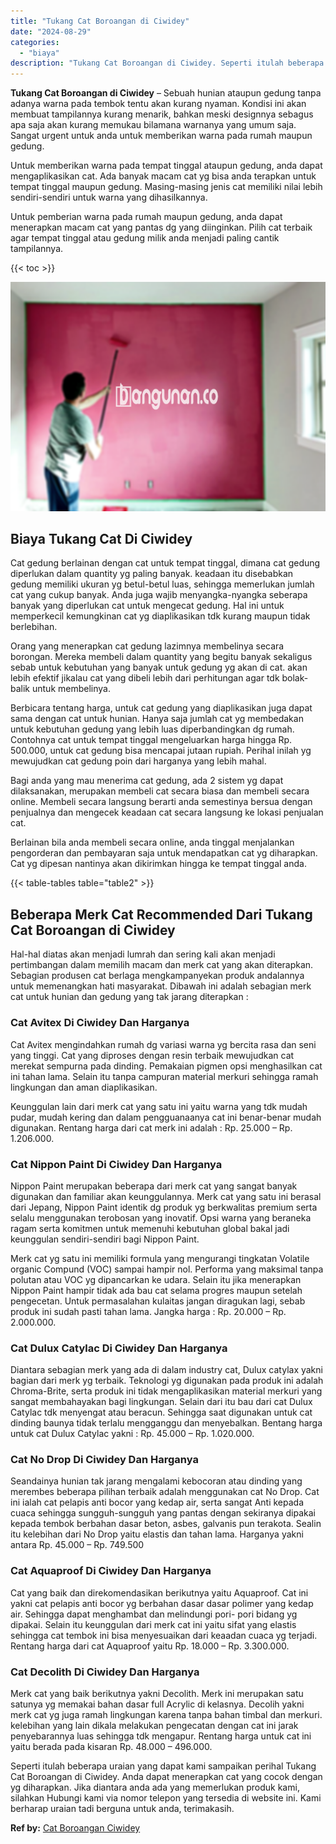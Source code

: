 ```yaml
---
title: "Tukang Cat Boroangan di Ciwidey"
date: "2024-08-29"
categories: 
  - "biaya"
description: "Tukang Cat Boroangan di Ciwidey. Seperti itulah beberapa uraian yang dapat kami sampaikan perihal Tukang Cat Boroangan di Ciwidey. Anda dapat menerapkan cat..."
---
```


**Tukang Cat Boroangan di Ciwidey** – Sebuah hunian ataupun gedung tanpa adanya warna pada tembok tentu akan kurang nyaman. Kondisi ini akan membuat tampilannya kurang menarik, bahkan meski designnya sebagus apa saja akan kurang memukau bilamana warnanya yang umum saja. Sangat urgent untuk anda untuk memberikan warna pada rumah maupun gedung.

Untuk memberikan warna pada tempat tinggal ataupun gedung, anda dapat mengaplikasikan cat. Ada banyak macam cat yg bisa anda terapkan untuk tempat tinggal maupun gedung. Masing-masing jenis cat memiliki nilai lebih sendiri-sendiri untuk warna yang dihasilkannya.

Untuk pemberian warna pada rumah maupun gedung, anda dapat menerapkan macam cat yang pantas dg yang diinginkan. Pilih cat terbaik agar tempat tinggal atau gedung milik anda menjadi paling cantik tampilannya.

{{< toc >}}

![Tukang Cat Boroangan di Ciwidey](/images/jasa-cat-murah40.png)

## Biaya Tukang Cat Di Ciwidey

Cat gedung berlainan dengan cat untuk tempat tinggal, dimana cat gedung diperlukan dalam quantity yg paling banyak. keadaan itu disebabkan gedung memiliki ukuran yg betul-betul luas, sehingga memerlukan jumlah cat yang cukup banyak. Anda juga wajib menyangka-nyangka seberapa banyak yang diperlukan cat untuk mengecat gedung. Hal ini untuk memperkecil kemungkinan cat yg diaplikasikan tdk kurang maupun tidak berlebihan.

Orang yang menerapkan cat gedung lazimnya membelinya secara borongan. Mereka membeli dalam quantity yang begitu banyak sekaligus sebab untuk kebutuhan yang banyak untuk gedung yg akan di cat. akan lebih efektif jikalau cat yang dibeli lebih dari perhitungan agar tdk bolak-balik untuk membelinya.

Berbicara tentang harga, untuk cat gedung yang diaplikasikan juga dapat sama dengan cat untuk hunian. Hanya saja jumlah cat yg membedakan untuk kebutuhan gedung yang lebih luas diperbandingkan dg rumah. Contohnya cat untuk tempat tinggal mengeluarkan harga hingga Rp. 500.000, untuk cat gedung bisa mencapai jutaan rupiah. Perihal inilah yg mewujudkan cat gedung poin dari harganya yang lebih mahal.

Bagi anda yang mau menerima cat gedung, ada 2 sistem yg dapat dilaksanakan, merupakan membeli cat secara biasa dan membeli secara online. Membeli secara langsung berarti anda semestinya bersua dengan penjualnya dan mengecek keadaan cat secara langsung ke lokasi penjualan cat.

Berlainan bila anda membeli secara online, anda tinggal menjalankan pengorderan dan pembayaran saja untuk mendapatkan cat yg diharapkan. Cat yg dipesan nantinya akan dikirimkan hingga ke tempat tinggal anda.

{{< table-tables table="table2" >}}

## Beberapa Merk Cat Recommended Dari Tukang Cat Boroangan di Ciwidey

Hal-hal diatas akan menjadi lumrah dan sering kali akan menjadi pertimbangan dalam memilih macam dan merk cat yang akan diterapkan. Sebagian produsen cat berlaga mengkampanyekan produk andalannya untuk memenangkan hati masyarakat. Dibawah ini adalah sebagian merk cat untuk hunian dan gedung yang tak jarang diterapkan :

### Cat Avitex Di Ciwidey Dan Harganya

Cat Avitex mengindahkan rumah dg variasi warna yg bercita rasa dan seni yang tinggi. Cat yang diproses dengan resin terbaik mewujudkan cat merekat sempurna pada dinding. Pemakaian pigmen opsi menghasilkan cat ini tahan lama. Selain itu tanpa campuran material merkuri sehingga ramah lingkungan dan aman diaplikasikan.

Keunggulan lain dari merk cat yang satu ini yaitu warna yang tdk mudah pudar, mudah kering dan dalam pengguanaanya cat ini benar-benar mudah digunakan. Rentang harga dari cat merk ini adalah : Rp. 25.000 – Rp. 1.206.000.

### Cat Nippon Paint Di Ciwidey Dan Harganya

Nippon Paint merupakan beberapa dari merk cat yang sangat banyak digunakan dan familiar akan keunggulannya. Merk cat yang satu ini berasal dari Jepang, Nippon Paint identik dg produk yg berkwalitas premium serta selalu menggunakan terobosan yang inovatif. Opsi warna yang beraneka ragam serta komitmen untuk memenuhi kebutuhan global bakal jadi keunggulan sendiri-sendiri bagi Nippon Paint.

Merk cat yg satu ini memiliki formula yang mengurangi tingkatan Volatile organic Compund (VOC) sampai hampir nol. Performa yang maksimal tanpa polutan atau VOC yg dipancarkan ke udara. Selain itu jika menerapkan Nippon Paint hampir tidak ada bau cat selama progres maupun setelah pengecetan. Untuk permasalahan kulaitas jangan diragukan lagi, sebab produk ini sudah pasti tahan lama. Jangka harga : Rp. 20.000 – Rp. 2.000.000.

### Cat Dulux Catylac Di Ciwidey Dan Harganya

Diantara sebagian merk yang ada di dalam industry cat, Dulux catylax yakni bagian dari merk yg terbaik. Teknologi yg digunakan pada produk ini adalah Chroma-Brite, serta produk ini tidak mengaplikasikan material merkuri yang sangat membahayakan bagi lingkungan. Selain dari itu bau dari cat Dulux Catylac tdk menyengat atau beracun. Sehingga saat digunakan untuk cat dinding baunya tidak terlalu mengganggu dan menyebalkan. Bentang harga untuk cat Dulux Catylac yakni : Rp. 45.000 – Rp. 1.020.000.

### Cat No Drop Di Ciwidey Dan Harganya

Seandainya hunian tak jarang mengalami kebocoran atau dinding yang merembes beberapa pilihan terbaik adalah menggunakan cat No Drop. Cat ini ialah cat pelapis anti bocor yang kedap air, serta sangat Anti kepada cuaca sehingga sungguh-sungguh yang pantas dengan sekiranya dipakai kepada tembok berbahan dasar beton, asbes, galvanis pun terakota. Sealin itu kelebihan dari No Drop yaitu elastis dan tahan lama. Harganya yakni antara Rp. 45.000 – Rp. 749.500

### Cat Aquaproof Di Ciwidey Dan Harganya

Cat yang baik dan direkomendasikan berikutnya yaitu Aquaproof. Cat ini yakni cat pelapis anti bocor yg berbahan dasar dasar polimer yang kedap air. Sehingga dapat menghambat dan melindungi pori- pori bidang yg dipakai. Selain itu keunggulan dari merk cat ini yaitu sifat yang elastis sehingga cat tembok ini bisa menyesuaikan dari keaadan cuaca yg terjadi. Rentang harga dari cat Aquaproof yaitu Rp. 18.000 – Rp. 3.300.000.

### Cat Decolith Di Ciwidey Dan Harganya

Merk cat yang baik berikutnya yakni Decolith. Merk ini merupakan satu satunya yg memakai bahan dasar full Acrylic di kelasnya. Decolih yakni merk cat yg juga ramah lingkungan karena tanpa bahan timbal dan merkuri. kelebihan yang lain dikala melakukan pengecatan dengan cat ini jarak penyebarannya luas sehingga tdk mengapur. Rentang harga untuk cat ini yaitu berada pada kisaran Rp. 48.000 – 496.000.

Seperti itulah beberapa uraian yang dapat kami sampaikan perihal Tukang Cat Boroangan di Ciwidey. Anda dapat menerapkan cat yang cocok dengan yg diharapkan. Jika diantara anda ada yang memerlukan produk kami, silahkan Hubungi kami via nomor telepon yang tersedia di website ini. Kami berharap uraian tadi berguna untuk anda, terimakasih.

**Ref by:** [Cat Boroangan Ciwidey](https://id.wikipedia.org/wiki/Cat)
